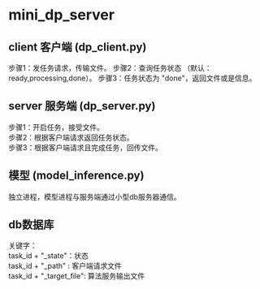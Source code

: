 # mini_dp_server  

## client 客户端 (dp_client.py)  
 步骤1：发任务请求，传输文件。
 步骤2：查询任务状态 （默认：ready,processing,done）。
 步骤3：任务状态为 "done"，返回文件或是信息。

## server 服务端 (dp_server.py)  
步骤1：开启任务，接受文件。  
步骤2：根据客户端请求返回任务状态。  
步骤3：根据客户端请求且完成任务，回传文件。  

##  模型 (model_inference.py)  
独立进程，模型进程与服务端通过小型db服务器通信。  

##  db数据库  
关键字：  
task_id + "_state"：状态  
task_id + "_path" : 客户端请求文件  
task_id + "_target_file": 算法服务输出文件  
